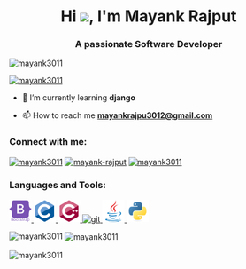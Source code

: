<h1 align="center">Hi <img height="50" src="https://raw.githubusercontent.com/MartinHeinz/MartinHeinz/master/wave.gif">, I'm Mayank Rajput</h1>
<h3 align="center">A passionate Software Developer</h3>

<p align="left"> <img src="https://komarev.com/ghpvc/?username=mayank3011&label=Profile%20views&color=0e75b6&style=flat" alt="mayank3011" /> </p>

<p align="left"> <a href="https://github.com/ryo-ma/github-profile-trophy"><img src="https://github-profile-trophy.vercel.app/?username=mayank3011" alt="mayank3011" /></a> </p>

- 🌱 I’m currently learning **django**

- 📫 How to reach me **mayankrajpu3012@gmail.com**

<h3 align="left">Connect with me:</h3>
<p align="left">
<a href="https://dev.to/mayank3011" target="blank"><img align="center" src="https://raw.githubusercontent.com/rahuldkjain/github-profile-readme-generator/master/src/images/icons/Social/devto.svg" alt="mayank3011" height="30" width="40" /></a>
<a href="https://linkedin.com/in/mayank-rajput" target="blank"><img align="center" src="https://raw.githubusercontent.com/rahuldkjain/github-profile-readme-generator/master/src/images/icons/Social/linked-in-alt.svg" alt="mayank-rajput" height="30" width="40" /></a>
<a href="https://codesandbox.com/mayank3011" target="blank"><img align="center" src="https://raw.githubusercontent.com/rahuldkjain/github-profile-readme-generator/master/src/images/icons/Social/codesandbox.svg" alt="mayank3011" height="30" width="40" /></a>
</p>

<h3 align="left">Languages and Tools:</h3>
<p align="left"> <a href="https://getbootstrap.com" target="_blank" rel="noreferrer"> <img src="https://raw.githubusercontent.com/devicons/devicon/master/icons/bootstrap/bootstrap-plain-wordmark.svg" alt="bootstrap" width="40" height="40"/> </a> <a href="https://www.cprogramming.com/" target="_blank" rel="noreferrer"> <img src="https://raw.githubusercontent.com/devicons/devicon/master/icons/c/c-original.svg" alt="c" width="40" height="40"/> </a> <a href="https://www.w3schools.com/cpp/" target="_blank" rel="noreferrer"> <img src="https://raw.githubusercontent.com/devicons/devicon/master/icons/cplusplus/cplusplus-original.svg" alt="cplusplus" width="40" height="40"/> </a> <a href="https://git-scm.com/" target="_blank" rel="noreferrer"> <img src="https://www.vectorlogo.zone/logos/git-scm/git-scm-icon.svg" alt="git" width="40" height="40"/> </a> <a href="https://www.java.com" target="_blank" rel="noreferrer"> <img src="https://raw.githubusercontent.com/devicons/devicon/master/icons/java/java-original.svg" alt="java" width="40" height="40"/> </a> <a href="https://www.python.org" target="_blank" rel="noreferrer"> <img src="https://raw.githubusercontent.com/devicons/devicon/master/icons/python/python-original.svg" alt="python" width="40" height="40"/> </a> </p>

<p><img align="left" src="https://github-readme-stats.vercel.app/api/top-langs?username=mayank3011&show_icons=true&locale=en&layout=compact" alt="mayank3011" /></p>

<p>&nbsp;<img align="center" src="https://github-readme-stats.vercel.app/api?username=mayank3011&show_icons=true&locale=en" alt="mayank3011" /></p>

<p><img align="center" src="https://github-readme-streak-stats.herokuapp.com/?user=mayank3011&" alt="mayank3011" /></p>
